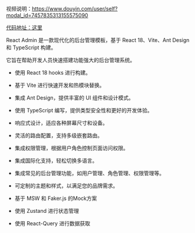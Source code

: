 视频说明：https://www.douyin.com/user/self?modal_id=7457835313155575090

[代码地址：这里](https://gitee.com/sohucw/react-admin-all)



React Admin 是一款现代化的后台管理模板，基于 React 18、Vite、Ant Design 和 TypeScript 构建。

它旨在帮助开发人员快速搭建功能强大的后台管理系统。

- 使用 React 18 hooks 进行构建。

- 基于 Vite 进行快速开发和热模块替换。

- 集成 Ant Design，提供丰富的 UI 组件和设计模式。

- 使用 TypeScript 编写，提供类型安全性和更好的开发体验。

- 响应式设计，适应各种屏幕尺寸和设备。

- 灵活的路由配置，支持多级嵌套路由。

- 集成权限管理，根据用户角色控制页面访问权限。

- 集成国际化支持，轻松切换多语言。

- 集成常见的后台管理功能，如用户管理、角色管理、权限管理等。

- 可定制的主题和样式，以满足您的品牌需求。

- 基于 MSW 和 Faker.js 的Mock方案

- 使用 Zustand 进行状态管理

- 使用 React-Query 进行数据获取




